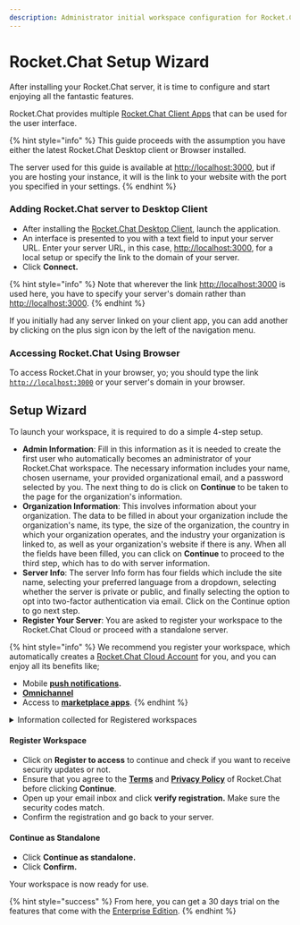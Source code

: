 ```yaml
---
description: Administrator initial workspace configuration for Rocket.Chat server.
---
```


# Rocket.Chat Setup Wizard

After installing your Rocket.Chat server, it is time to configure and start enjoying all the fantastic features.

Rocket.Chat provides multiple [Rocket.Chat Client Apps](../../deploy-rocket.chat/installing-client-apps/) that can be used for the user interface.

{% hint style="info" %}
This guide proceeds with the assumption you have either the latest Rocket.Chat Desktop client or Browser installed.

The server used for this guide is available at [http://localhost:3000](http://localhost:3000), but if you are hosting your instance, it will is the link to your website with the port you specified in your settings.
{% endhint %}

### Adding Rocket.Chat server to Desktop Client

* After installing the [Rocket.Chat Desktop Client](../../deploy-rocket.chat/installing-client-apps/#desktop-apps), launch the application.
* An interface is presented to you with a text field to input your server URL. Enter your server URL, in this case, [http://localhost:3000](http://localhost:3000), for a local setup or specify the link to the domain of your server.
* Click **Connect.**

{% hint style="info" %}
Note that wherever the link [http://localhost:3000](http://localhost:3000) is used here, you have to specify your server's domain rather than [http://localhost:3000](http://localhost:3000).
{% endhint %}

If you initially had any server linked on your client app, you can add another by clicking on the plus sign icon by the left of the navigation menu.

### Accessing Rocket.Chat Using Browser

To access Rocket.Chat in your browser, yo; you should type the link [`http://localhost:3000`](http://localhost:3000) or your server's domain in your browser.

## Setup Wizard

To launch your workspace, it is required to do a simple 4-step setup.

* **Admin Information**: Fill in this information as it is needed to create the first user who automatically becomes an administrator of your Rocket.Chat workspace. The necessary information includes your name, chosen username, your provided organizational email, and a password selected by you. The next thing to do is click on **Continue** to be taken to the page for the organization's information.
* **Organization Information**: This involves information about your organization. The data to be filled in about your organization include the organization's name, its type, the size of the organization, the country in which your organization operates, and the industry your organization is linked to, as well as your organization's website if there is any. When all the fields have been filled, you can click on **Continue** to proceed to the third step, which has to do with server information.
* **Server Info**: The server Info form has four fields which include the site name, selecting your preferred language from a dropdown, selecting whether the server is private or public, and finally selecting the option to opt into two-factor authentication via email. Click on the Continue option to go next step.
* **Register Your Server**: You are asked to register your workspace to the Rocket.Chat Cloud or proceed with a standalone server.

{% hint style="info" %}
We recommend you register your workspace, which automatically creates a [Rocket.Chat Cloud Account](broken-reference) for you, and you can enjoy all its benefits like;

* Mobile [**push notifications**](../../use-rocket.chat/rocket.chat-mobile/push-notifications/)**.**
* ****[**Omnichannel**](../../use-rocket.chat/omnichannel/)****
* Access to [**marketplace apps**](../../extend-rocket.chat-capabilities/rocket.chat-marketplace/).
{% endhint %}

<details>

<summary>Information collected for Registered workspaces</summary>

Suppose you choose to register your workspace, Rocket.Chat collects the following information about your workspace.

* The **workspace Id** to help identify the workspace.
* The organization's **address.**
* **Contact name** for the workspace.
* **Contact email** for the workspace.
* The number of **seats** for the workspace.
* The **account name.**
* The **organization type**.&#x20;
* What **industry** the organization belongs to.
* The **size of the organization**.&#x20;
* The **country** of the organization.
* **Language** set for the workspace.&#x20;
* **Website** of the organization.
* **Site name** of the workspace.
* The **workspace type**.
* The **deployment method** used for the workspace.
* The **deployment platform.**
* The **version of Rocket.Chat** deployed.

</details>

#### Register Workspace

* Click on **Register to access** to continue and check if you want to receive security updates or not.
* Ensure that you agree to the [**Terms**](../../rocket.chat-legal/terms.md) and [**Privacy Policy**](../../rocket.chat-privacy-and-security/privacy-policies/) of Rocket.Chat before clicking **Continue**.
* Open up your email inbox and click **verify registration.** Make sure the security codes match.
* Confirm the registration and go back to your server.

#### Continue as Standalone

* Click **Continue as standalone.**
* Click **Confirm.**

Your workspace is now ready for use.

{% hint style="success" %}
From here, you can get a 30 days trial on the features that come with the [Enterprise Edition](../enterprise-edition-trial/).
{% endhint %}
